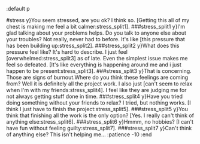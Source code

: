 :default p

#stress
y}You seem stressed, are you ok?
I think so. [Getting this all of my chest is making me feel a bit calmer:stress_split1].
###stress_split1
y}I'm glad talking about your problems helps. Do you talk to anyone else about your troubles?
Not really, never had to before. It's like [this pressure that has been building up:stress_split2].
###stress_split2
y}What does this pressure feel like?
It's hard to describe. I just feel [overwhelmed:stress_split3] as of late. Even the simplest issue makes me feel so defeated. [It's like everything is happening around me and i just happen to be present:stress_split3].
###stress_split3
y}That is concerning. Those are signs of burnout.Where do you think these feelings are coming from?
Well it is definitely all the project work. I also just [can't seem to relax when I'm with my friends:stress_split4]. I feel like they are judging me for not always getting stuff done in time.
###stress_split4
y}Have you tried doing something without your friends to relax?
I tried, but nothing works. [I think I just have to finish the project:stress_split5].
###stress_split5
y}You think that finishing all the work is the only option?
[Yes. I really can't think of anything else:stress_split6].
###stress_split6
y}Hmmm, no hobbies?
[I can't have fun without feeling guilty:stress_split7].
###stress_split7
y}Can't think of anything else?
This isn't helping me...
:patience -10
:end
